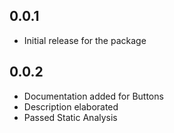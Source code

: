 ## 0.0.1

* Initial release for the package


## 0.0.2

* Documentation added for Buttons
* Description elaborated
* Passed Static Analysis
